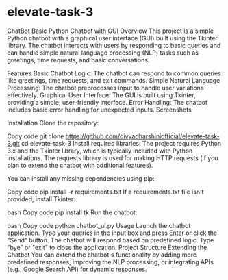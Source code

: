 # elevate-task-3
ChatBot
Basic Python Chatbot with GUI
Overview
This project is a simple Python chatbot with a graphical user interface (GUI) built using the Tkinter library. The chatbot interacts with users by responding to basic queries and can handle simple natural language processing (NLP) tasks such as greetings, time requests, and basic conversations.

Features
Basic Chatbot Logic: The chatbot can respond to common queries like greetings, time requests, and exit commands.
Simple Natural Language Processing: The chatbot preprocesses input to handle user variations effectively.
Graphical User Interface: The GUI is built using Tkinter, providing a simple, user-friendly interface.
Error Handling: The chatbot includes basic error handling for unexpected inputs.
Screenshots

Installation
Clone the repository:

Copy code
git clone https://github.com/divyadharshiniofficial/elevate-task-3.git
cd elevate-task-3
Install required libraries:
The project requires Python 3.x and the Tkinter library, which is typically included with Python installations. The requests library is used for making HTTP requests (if you plan to extend the chatbot with additional features).

You can install any missing dependencies using pip:

Copy code
pip install -r requirements.txt
If a requirements.txt file isn't provided, install Tkinter:

bash
Copy code
pip install tk
Run the chatbot:

bash
Copy code
python chatbot_ui.py
Usage
Launch the chatbot application.
Type your queries in the input box and press Enter or click the "Send" button.
The chatbot will respond based on predefined logic.
Type "bye" or "exit" to close the application.
Project Structure
Extending the Chatbot
You can extend the chatbot's functionality by adding more predefined responses, improving the NLP processing, or integrating APIs (e.g., Google Search API) for dynamic responses.
